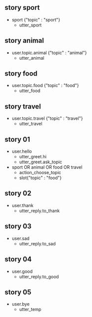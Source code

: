 ## story sport
* sport {"topic" : "sport"}
  - utter_sport
    
## story animal 
* user.topic.animal {"topic" : "animal"}
  - utter_animal

## story food 
* user.topic.food {"topic" : "food"}
  - utter_food

## story travel 
* user.topic.travel {"topic" : "travel"}
  - utter_travel
    
    
<!---------------------------->
<!-- generic conversations  -->
<!---------------------------->

## story 01
* user.hello
  - utter_greet.hi
  - utter_greet.ask_topic
* sport OR animal OR food OR travel
  - action_choose_topic
  - slot{"topic" : "food"}
    
## story 02
* user.thank
  - utter_reply.to_thank
    
## story 03
* user.sad
  - utter_reply.to_sad
    
## story 04
* user.good
  - utter_reply.to_good      
    
## story 05
* user.bye  
  - utter_temp
  
  
